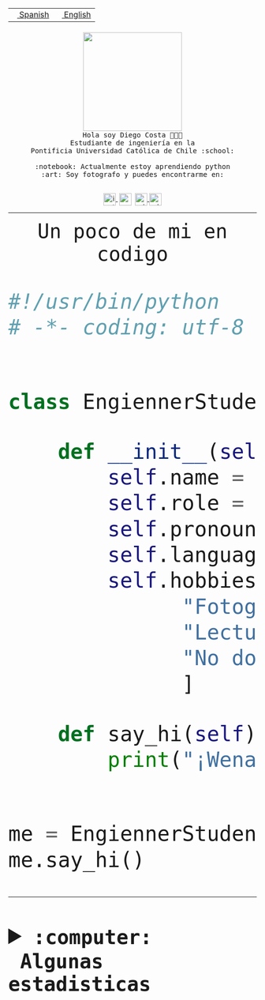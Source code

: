<table border="0"  align="right">
 <tr><td><a href="README.md"><img src="https://upload.wikimedia.org/wikipedia/commons/thumb/8/89/Bandera_de_Espa%C3%B1a.svg/1200px-Bandera_de_Espa%C3%B1a.svg.png" height="10"> Spanish</a></td>
 <td><a href="README.en.md"><img src="https://upload.wikimedia.org/wikipedia/commons/a/a4/Flag_of_the_United_States.svg" height="10"> English</a></td></tr>
</table><br><br><br>


<p align="center">
  <img src="https://github.com/diegocostares/diegocostares/blob/main/Images/aaa2.gif?raw=true" height="200px" weight="200px">
  <br><samp>
    Hola soy Diego Costa 👨🏻‍💻<br>
    Estudiante de ingeniería en la <br>
    Pontificia Universidad Católica de Chile :school:<br>
  <br>
    :notebook: Actualmente estoy aprendiendo python <br>
    :art: Soy fotografo y puedes encontrarme en: <br>
  <br></samp>
  
</p>

<p align="center">
   <a href="https://instagram.com/diegocosta_no" target="blank">
    <img 
    align="center" src="https://cdn.jsdelivr.net/npm/simple-icons@3.0.1/icons/instagram.svg" alt="instagram" height="25px" width="25px" />
  </a>
  <a style="border: 3px solid; color: white;"href="https://t.me/diegocosta_no" target="blank">
  <img
  align="center" alt="Telegram" width="25px" src="https://icons-for-free.com/iconfiles/png/512/Telegram-1324888767380505522.png" />
</a>
<a href="https://api.whatsapp.com/send?phone=56971897835&text=Hola!" target="blank">
  <img
  align="center" alt="wtsp" width="25px" src="https://img.icons8.com/pastel-glyph/2x/whatsapp--v2.png" />
</a>
<a href="https://www.linkedin.com/in/diego-costa-786249213/" target="blank">
  <img
  align="center" alt="wtsp" width="25px" src="https://img.icons8.com/metro/452/linkedin.png" />
</a>

  </a>
</p>

---


<p align="center"><font size="25"><samp>Un poco de mi en codigo</samp></front></p>


```python
#!/usr/bin/python
# -*- coding: utf-8 -*-


class EngiennerStudent:

    def __init__(self):
        self.name = "Diego Costa"
        self.role = "Estudiante"
        self.pronouns = "he/him"
        self.language_spoken = ["es_CL", "en_US"]
        self.hobbies = [
              "Fotografia",
              "Lectura",
              "No dormir",
              ]

    def say_hi(self):
        print("¡Wena mundo!")


me = EngiennerStudent()
me.say_hi()
```
---
<details>
  <summary><b><samp>:computer: &nbsp;Algunas estadisticas</samp></b></summary>
  <br/></p>

<!--START_SECTION:waka-->
![Code Time](http://img.shields.io/badge/Code%20Time-1%2C151%20hrs%2029%20mins-blue)

📅 **Soy más productivo los Martes** 

```text
Lunes                    729 commits         ████░░░░░░░░░░░░░░░░░░░░░   15.93 % 
Martes                   880 commits         █████░░░░░░░░░░░░░░░░░░░░   19.23 % 
Miércoles                553 commits         ███░░░░░░░░░░░░░░░░░░░░░░   12.08 % 
Jueves                   688 commits         ████░░░░░░░░░░░░░░░░░░░░░   15.03 % 
Viernes                  686 commits         ████░░░░░░░░░░░░░░░░░░░░░   14.99 % 
Sábado                   387 commits         ██░░░░░░░░░░░░░░░░░░░░░░░   08.46 % 
Domingo                  654 commits         ████░░░░░░░░░░░░░░░░░░░░░   14.29 % 
```


📊 **Esta semana me dediqué a** 

```text
🐱‍💻 Proyectos: 
autocomplete_bot         2 hrs 59 mins       ████████████████░░░░░░░░░   63.71 % 
tarea-1-diegocostares    1 hr 6 mins         ██████░░░░░░░░░░░░░░░░░░░   23.75 % 
Unknown Project          19 mins             ██░░░░░░░░░░░░░░░░░░░░░░░   06.76 % 
GPTI-alexa               13 mins             █░░░░░░░░░░░░░░░░░░░░░░░░   04.83 % 
T0v2                     2 mins              ░░░░░░░░░░░░░░░░░░░░░░░░░   00.95 % 
```


 Last Updated on 03/09/2023 18:33:52 UTC
<!--END_SECTION:waka-->
  
  

<p align="center"> <img src="https://github-readme-stats.vercel.app/api?username=diegocostares&show_icons=true&theme=ayu-mirage" alt="abhisheknaiidu" /></p>
 
</details>

